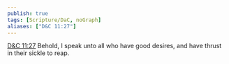 ```yaml
---
publish: true
tags: [Scripture/DaC, noGraph]
aliases: ["D&C 11:27"]
---
```

[D&C 11:27](https://churchofjesuschrist.org/study/scriptures/dc-testament/dc/11?lang=eng&id=p27#p27) Behold, I speak unto all who have good desires, and have thrust in their sickle to reap.

